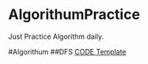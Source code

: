 # AlgorithumPractice
Just Practice Algorithm daily.

 
#Algorithum
##DFS
[CODE Template](https://choosealicense.com/licenses/mit/)